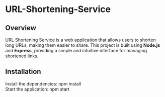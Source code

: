 # URL-Shortening-Service

## Overview
URL Shortening Service is a web application that allows users to shorten long URLs, making them easier to share. This project is built using **Node.js** and **Express**, providing a simple and intuitive interface for managing shortened links.

## Installation
Install the dependencies:
   npm install
   <br>
Start the application:
   npm start
    
